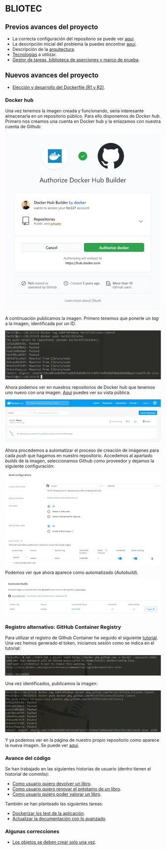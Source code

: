 # BLIOTEC

## Previos avances del proyecto
- La correcta configuración del repositorio se puede ver [aquí](./doc/git_config.md).
- La descripción inicial del problema la puedes encontrar [aquí](./doc/descripcion.md).
- Descripción de la [arquitectura](./doc/arquitectura.md).
- [Tecnologías](./doc/tecnologias.md) a utilizar.
- [Gestor de tareas, biblioteca de aserciones y marco de prueba](./doc/gestorTareas_BDD.md).

## Nuevos avances del proyecto
- [Elección y desarrollo del Dockerfile (R1 y R2)](./doc/docker.md).

### Docker hub
Una vez tenemos la imagen creada y funcionando, sería interesante almacenarla en un repositorio público. Para ello disponemos de *Docker hub*. Primero nos creamos una cuenta en Docker hub y la enlazamos con nuestra cuenta de Github:

![link](./doc/docker_img/link_github.png)

A continuación publicamos la imagen. Primero tenemos que ponerle un *tag* a la imagen, identificada por un ID.

![tag](./doc/docker_img/push_dockerhub.png)

Ahora podemos ver en nuestros repositorios de Docker hub que tenemos uno nuevo con una imagen. [Aquí](https://hub.docker.com/repository/docker/fer227/bliotec) puedes ver su vista pública.

![repo](./doc/docker_img/repo_dockerhub.png)

Ahora procedemos a automatizar el proceso de creación de imágenes para cada *push* que hagamos en nuestro repositorio. Accedemos al apartado *builds* de la imagen, seleccionamos Github como proveedor y dejamos la siguiente configuración:

![automation](./doc/docker_img/automation.png)

Podemos ver que ahora aparece como automatizado (*Autobuild*).

![success](./doc/docker_img/success.png)

### Registro alternativo: GitHub Container Registry
Para utilizar el registro de Github Container he seguido el siguiente [tutorial](https://docs.github.com/es/free-pro-team@latest/packages/using-github-packages-with-your-projects-ecosystem/configuring-docker-for-use-with-github-packages). Una vez hemos generado el token, iniciamos sesión como se indica en el tutorial:

![login](./doc/docker_img/login.png)

Una vez identificados, publicamos la imagen:

![push](./doc/docker_img/push_github.png)

Y ya podemos ver en la página de nuestro propio repositorio como aparece la nueva imagen. Se puede ver [aquí](https://github.com/fer227/BLIOTEC/packages/513267).

### Avance del código
Se han trabajado en las siguientes historias de usuario (dentro tienen el historial de commits):

- [Como usuario quiero devolver un libro](https://github.com/fer227/BLIOTEC/issues/11).
- [Como usuario quiero renovar el préstamo de un libro](https://github.com/fer227/BLIOTEC/issues/13).
- [Como usuario quiero poder valorar un libro](https://github.com/fer227/BLIOTEC/issues/22).

También se han planteado las siguientes tareas:

- [Dockerizar los test de la aplicación](https://github.com/fer227/BLIOTEC/issues/31).
- [Actualizar la documentación con lo avanzado](https://github.com/fer227/BLIOTEC/issues/32).

### Algunas correcciones
- [Los objetos se deben crear solo una vez](https://github.com/fer227/BLIOTEC/issues/30).
